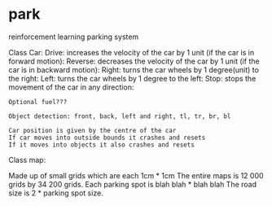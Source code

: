 # park
reinforcement learning parking system

Class Car:
	Drive: increases the velocity of the car by 1 unit (if the car is in forward motion):
	Reverse: decreases the velocity of the car by 1 unit (if the car is in backward motion):
	Right: turns the car wheels by 1 degree(unit) to the right:
	Left: turns the car wheels by 1 degree to the left:
Stop: stops the movement of the car in any direction:
	
	Optional fuel???

	Object detection: front, back, left and right, tl, tr, br, bl

	Car position is given by the centre of the car
	If car moves into outside bounds it crashes and resets
	If it moves into objects it also crashes and resets

Class map:

Made up of small grids which are each 1cm * 1cm 
The entire maps is 12 000 grids by 34 200 grids.
Each parking spot is blah blah * blah blah
The road size is 2 * parking spot size.
